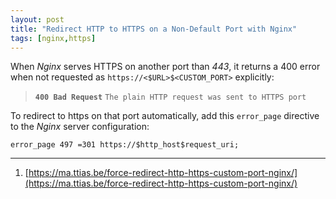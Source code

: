 ```yaml
---
layout: post
title: "Redirect HTTP to HTTPS on a Non-Default Port with Nginx"
tags: [nginx,https]
---
```


When *Nginx* serves HTTPS on another port than *443*, it returns a 400 error when not requested as `https://<$URL>$<CUSTOM_PORT>` explicitly:
> **`400 Bad Request`** `The plain HTTP request was sent to HTTPS port`

To redirect to https on that port automatically, add this `error_page` directive to the *Nginx* server configuration:
```
error_page 497 =301 https://$http_host$request_uri;
```

---
1. [https://ma.ttias.be/force-redirect-http-https-custom-port-nginx/](https://ma.ttias.be/force-redirect-http-https-custom-port-nginx/)
